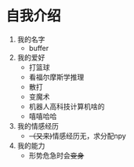 # 自我介绍

1. 我的名字
   - buffer
2. 我的爱好
   * 打篮球
   * 看福尔摩斯学推理
   * 散打
   * 变魔术
   * 机器人高科技计算机啥的
   * 嘻嘻哈哈
3. 我的情感经历
   - ~~（又来)~~情感经历无，求分配npy
4. 我的能力
   * 形势危急时会~~变身~~